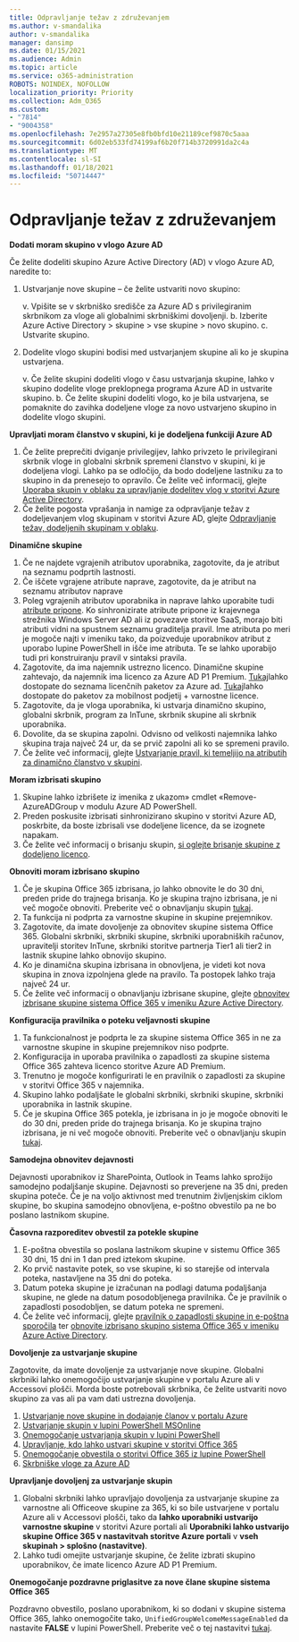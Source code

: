 ```yaml
---
title: Odpravljanje težav z združevanjem
ms.author: v-smandalika
author: v-smandalika
manager: dansimp
ms.date: 01/15/2021
ms.audience: Admin
ms.topic: article
ms.service: o365-administration
ROBOTS: NOINDEX, NOFOLLOW
localization_priority: Priority
ms.collection: Adm_O365
ms.custom:
- "7814"
- "9004358"
ms.openlocfilehash: 7e2957a27305e8fb0bfd10e21189cef9870c5aaa
ms.sourcegitcommit: 6d02eb533fd74199af6b20f714b3720991da2c4a
ms.translationtype: MT
ms.contentlocale: sl-SI
ms.lasthandoff: 01/18/2021
ms.locfileid: "50714447"
---
```

# <a name="troubleshoot-group-issues"></a>Odpravljanje težav z združevanjem

**Dodati moram skupino v vlogo Azure AD**

Če želite dodeliti skupino Azure Active Directory (AD) v vlogo Azure AD, naredite to:

1. Ustvarjanje nove skupine – če želite ustvariti novo skupino:

    v. Vpišite se v skrbniško središče za Azure AD s privilegiranim skrbnikom za vloge ali globalnimi skrbniškimi dovoljenji. 
    b. Izberite Azure Active Directory > skupine > vse skupine > novo skupino. 
    c. Ustvarite skupino.

2. Dodelite vlogo skupini bodisi med ustvarjanjem skupine ali ko je skupina ustvarjena.

    v. Če želite skupini dodeliti vlogo v času ustvarjanja skupine, lahko v skupino dodelite vloge preklopnega programa Azure AD in ustvarite skupino.
    b. Če želite skupini dodeliti vlogo, ko je bila ustvarjena, se pomaknite do zavihka dodeljene vloge za novo ustvarjeno skupino in dodelite vlogo skupini.

**Upravljati moram članstvo v skupini, ki je dodeljena funkciji Azure AD**

1. Če želite preprečiti dviganje privilegijev, lahko privzeto le privilegirani skrbnik vloge in globalni skrbnik spremeni članstvo v skupini, ki je dodeljena vlogi. Lahko pa se odločijo, da bodo dodeljene lastniku za to skupino in da prenesejo to opravilo. Če želite več informacij, glejte [Uporaba skupin v oblaku za upravljanje dodelitev vlog v storitvi Azure Active Directory](https://docs.microsoft.com/azure/active-directory/roles/groups-concept).
2. Če želite pogosta vprašanja in namige za odpravljanje težav z dodeljevanjem vlog skupinam v storitvi Azure AD, glejte [Odpravljanje težav, dodeljenih skupinam v oblaku](https://docs.microsoft.com/azure/active-directory/roles/groups-faq-troubleshooting).

**Dinamične skupine**

1. Če ne najdete vgrajenih atributov uporabnika, zagotovite, da je atribut na seznamu podprtih lastnosti.
2. Če iščete vgrajene atribute naprave, zagotovite, da je atribut na seznamu atributov naprave 
3. Poleg vgrajenih atributov uporabnika in naprave lahko uporabite tudi [atribute pripone](https://docs.microsoft.com/azure/active-directory/enterprise-users/groups-dynamic-membership#extension-properties-and-custom-extension-properties). Ko sinhronizirate atribute pripone iz krajevnega strežnika Windows Server AD ali iz povezave storitve SaaS, morajo biti atributi vidni na spustnem seznamu graditelja pravil. Ime atributa po meri je mogoče najti v imeniku tako, da poizveduje uporabnikov atribut z uporabo lupine PowerShell in išče ime atributa. Te se lahko uporabijo tudi pri konstruiranju pravil v sintaksi pravila.
4. Zagotovite, da ima najemnik ustrezno licenco. Dinamične skupine zahtevajo, da najemnik ima licenco za Azure AD P1 Premium. [Tukaj](https://azure.microsoft.com/pricing/details/active-directory/)lahko dostopate do seznama licenčnih paketov za Azure ad. [Tukaj](https://www.microsoft.com/microsoft-365/enterprise-mobility-security/compare-plans-and-pricing)lahko dostopate do paketov za mobilnost podjetij + varnostne licence.
5. Zagotovite, da je vloga uporabnika, ki ustvarja dinamično skupino, globalni skrbnik, program za InTune, skrbnik skupine ali skrbnik uporabnika.
6. Dovolite, da se skupina zapolni. Odvisno od velikosti najemnika lahko skupina traja največ 24 ur, da se prvič zapolni ali ko se spremeni pravilo.
7. Če želite več informacij, glejte [Ustvarjanje pravil, ki temeljijo na atributih za dinamično članstvo v skupini](https://docs.microsoft.com/azure/active-directory/enterprise-users/groups-dynamic-membership).

**Moram izbrisati skupino**

1. Skupine lahko izbrišete iz imenika z ukazom» cmdlet «Remove-AzureADGroup v modulu Azure AD PowerShell.
2. Preden poskusite izbrisati sinhronizirano skupino v storitvi Azure AD, poskrbite, da boste izbrisali vse dodeljene licence, da se izognete napakam.
3. Če želite več informacij o brisanju skupin, [si oglejte brisanje skupine z dodeljeno licenco](https://docs.microsoft.com/azure/active-directory/enterprise-users/licensing-group-advanced#deleting-a-group-with-an-assigned-license).

**Obnoviti moram izbrisano skupino**

1. Če je skupina Office 365 izbrisana, jo lahko obnovite le do 30 dni, preden pride do trajnega brisanja. Ko je skupina trajno izbrisana, je ni več mogoče obnoviti. Preberite več o obnavljanju skupin [tukaj](https://docs.microsoft.com/azure/active-directory/enterprise-users/groups-restore-deleted).
2. Ta funkcija ni podprta za varnostne skupine in skupine prejemnikov.
3. Zagotovite, da imate dovoljenje za obnovitev skupine sistema Office 365. Globalni skrbniki, skrbniki skupine, skrbniki uporabniških računov, upravitelji storitev InTune, skrbniki storitve partnerja Tier1 ali tier2 in lastnik skupine lahko obnovijo skupino.
4. Ko je dinamična skupina izbrisana in obnovljena, je videti kot nova skupina in znova izpolnjena glede na pravilo. Ta postopek lahko traja največ 24 ur.
5. Če želite več informacij o obnavljanju izbrisane skupine, glejte [obnovitev izbrisane skupine sistema Office 365 v imeniku Azure Active Directory](https://docs.microsoft.com/azure/active-directory/enterprise-users/groups-restore-deleted).

**Konfiguracija pravilnika o poteku veljavnosti skupine**

1. Ta funkcionalnost je podprta le za skupine sistema Office 365 in ne za varnostne skupine in skupine prejemnikov niso podprte.
2. Konfiguracija in uporaba pravilnika o zapadlosti za skupine sistema Office 365 zahteva licenco storitve Azure AD Premium.
3. Trenutno je mogoče konfigurirati le en pravilnik o zapadlosti za skupine v storitvi Office 365 v najemnika.
4. Skupino lahko podaljšate le globalni skrbniki, skrbniki skupine, skrbniki uporabnika in lastnik skupine.
5. Če je skupina Office 365 potekla, je izbrisana in jo je mogoče obnoviti le do 30 dni, preden pride do trajnega brisanja. Ko je skupina trajno izbrisana, je ni več mogoče obnoviti. Preberite več o obnavljanju skupin [tukaj](https://docs.microsoft.com/azure/active-directory/enterprise-users/groups-restore-deleted).

**Samodejna obnovitev dejavnosti**

Dejavnosti uporabnikov iz SharePointa, Outlook in Teams lahko sprožijo samodejno podaljšanje skupine. Dejavnosti so preverjene na 35 dni, preden skupina poteče. Če je na voljo aktivnost med trenutnim življenjskim ciklom skupine, bo skupina samodejno obnovljena, e-poštno obvestilo pa ne bo poslano lastnikom skupine.

**Časovna razporeditev obvestil za potekle skupine**

1. E-poštna obvestila so poslana lastnikom skupine v sistemu Office 365 30 dni, 15 dni in 1 dan pred iztekom skupine.
2. Ko prvič nastavite potek, so vse skupine, ki so starejše od intervala poteka, nastavljene na 35 dni do poteka.
3. Datum poteka skupine je izračunan na podlagi datuma podaljšanja skupine, ne glede na datum posodobljenega pravilnika. Če je pravilnik o zapadlosti posodobljen, se datum poteka ne spremeni.
4. Če želite več informacij, glejte [pravilnik o zapadlosti skupine in e-poštna sporočila](https://docs.microsoft.com/azure/active-directory/enterprise-users/groups-lifecycle) ter [obnovite izbrisano skupino sistema Office 365 v imeniku Azure Active Directory](https://docs.microsoft.com/azure/active-directory/enterprise-users/groups-restore-deleted).

**Dovoljenje za ustvarjanje skupine**

Zagotovite, da imate dovoljenje za ustvarjanje nove skupine. Globalni skrbniki lahko onemogočijo ustvarjanje skupine v portalu Azure ali v Accessovi plošči. Morda boste potrebovali skrbnika, če želite ustvariti novo skupino za vas ali pa vam dati ustrezna dovoljenja.

1. [Ustvarjanje nove skupine in dodajanje članov v portalu Azure](https://docs.microsoft.com/azure/active-directory/fundamentals/active-directory-groups-create-azure-portal)
2. [Ustvarjanje skupin v lupini PowerShell MSOnline](https://docs.microsoft.com/azure/active-directory/enterprise-users/groups-settings-v2-cmdlets#create-groups)
3. [Onemogočanje ustvarjanja skupin v lupini PowerShell](https://docs.microsoft.com/azure/active-directory/enterprise-users/groups-settings-v2-cmdlets#disable-group-creation-by-your-users) 
4. [Upravljanje, kdo lahko ustvari skupine v storitvi Office 365](https://docs.microsoft.com/microsoft-365/solutions/manage-creation-of-groups) 
5. [Onemogočanje obvestila o storitvi Office 365 iz lupine PowerShell](https://docs.microsoft.com/powershell/module/exchange/set-unifiedgroup)
6. [Skrbniške vloge za Azure AD](https://docs.microsoft.com/azure/active-directory/roles/permissions-reference)

**Upravljanje dovoljenj za ustvarjanje skupin**

1. Globalni skrbniki lahko upravljajo dovoljenja za ustvarjanje skupine za varnostne ali Officeove skupine za 365, ki so bile ustvarjene v portalu Azure ali v Accessovi plošči, tako da **lahko uporabniki ustvarijo varnostne skupine** v storitvi Azure portali ali **Uporabniki lahko ustvarijo skupine Office 365 v nastavitvah storitve Azure portali** v **vseh skupinah > splošno (nastavitve)**.
2. Lahko tudi omejite ustvarjanje skupine, če želite izbrati skupino uporabnikov, če imate licenco Azure AD P1 Premium.

**Onemogočanje pozdravne priglasitve za nove člane skupine sistema Office 365**

Pozdravno obvestilo, poslano uporabnikom, ki so dodani v skupine sistema Office 365, lahko onemogočite tako, `UnifiedGroupWelcomeMessageEnabled` da nastavite **FALSE** v lupini PowerShell. Preberite več o tej nastavitvi [tukaj](https://docs.microsoft.com/powershell/module/exchange/set-unifiedgroup).













